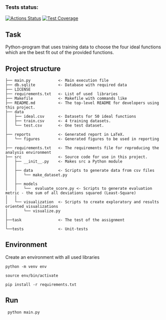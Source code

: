 ### Tests status:
[![Actions Status](https://github.com/renata-nerenata/python_project_iubh/workflows/Linter/badge.svg)](https://github.com/renata-nerenata/python_project_iubh/actions)
[![Test Coverage](https://api.codeclimate.com/v1/badges/a48adcf1d95882daed37/test_coverage)](https://codeclimate.com/github/renata-nerenata/python_project_iubh/test_coverage)

## Task
Python-program that uses training data to choose the four ideal functions which are the
best fit out of the provided functions.

## Project structure
```
├── main.py            <- Main execution file
├── db.sqlite          <- Database with required data
├── LICENSE
├── requirements.txt   <- List of used  libraries
├── Makefile           <- Makefile with commands like
├── README.md          <- The top-level README for developers using this project.
├── data
│   ├── ideal.csv      <- Datasets for 50 ideal functions
│   ├── train.csv      <- 4 training datasets.
│   └── test.csv       <- One test dataset.
│
├── reports            <- Generated report in LaTeX.
│   └── figures        <- Generated figures to be used in reporting
│
├── requirements.txt   <- The requirements file for reproducing the analysis environment
├── src                <- Source code for use in this project.
│   ├── __init__.py    <- Makes src a Python module
│   │
│   ├── data           <- Scripts to generate data from csv files
│   │   └── make_dataset.py
│   │
│   ├── models         
│   │   └──  evaluate_score.py <- Scripts to generate evaluation metric - the sum of all deviations squared (Least-Square)
│   │
│   └── visualization  <- Scripts to create exploratory and results oriented visualizations
│       └── visualize.py
│
├──task                <- The test of the assignment
│
└──tests               <- Unit-tests
```

## Environment
Create an environment with all used libraries

``` python -m venv env ```

``` source env/bin/activate ```

``` pip install -r requirements.txt ```

## Run

``` python main.py```
